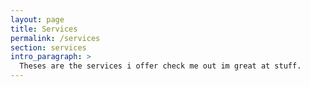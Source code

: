 ```yaml
---
layout: page
title: Services
permalink: /services
section: services
intro_paragraph: >
  Theses are the services i offer check me out im great at stuff.
---
```

